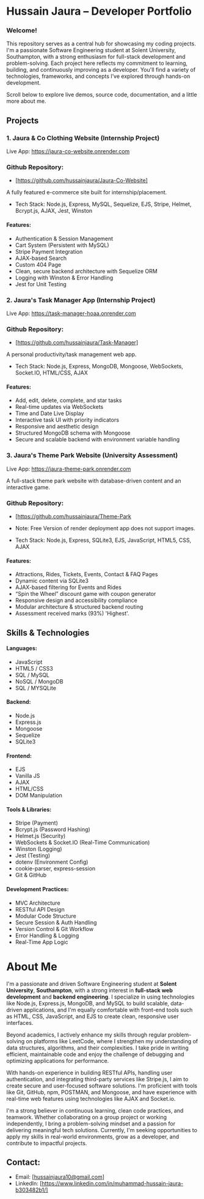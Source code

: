 # Hussain Jaura – Developer Portfolio
### Welcome!
This repository serves as a central hub for showcasing my coding projects. I'm a passionate Software Engineering student at Solent University, Southampton, with a strong enthusiasm for full-stack development and problem-solving. Each project here reflects my commitment to learning, building, and continuously improving as a developer. You'll find a variety of technologies, frameworks, and concepts I’ve explored through hands-on development.

Scroll below to explore live demos, source code, documentation, and a little more about me.

## Projects
### 1. Jaura & Co Clothing Website (Internship Project)
Live App: https://jaura-co-website.onrender.com

### Github Repository:
- [https://github.com/hussainjaura/Jaura-Co-Website]

A fully featured e-commerce site built for internship/placement.

- Tech Stack: Node.js, Express, MySQL, Sequelize, EJS, Stripe, Helmet, Bcrypt.js, AJAX, Jest, Winston

#### Features:
- Authentication & Session Management
- Cart System (Persistent with MySQL)
- Stripe Payment Integration
- AJAX-based Search
- Custom 404 Page
- Clean, secure backend architecture with Sequelize ORM
- Logging with Winston & Error Handling
- Jest for Unit Testing

### 2. Jaura's Task Manager App (Internship Project)
Live App: https://task-manager-hoaa.onrender.com

### Github Repository:
- [https://github.com/hussainjaura/Task-Manager]

A personal productivity/task management web app.

- Tech Stack: Node.js, Express, MongoDB, Mongoose, WebSockets, Socket.IO, HTML/CSS, AJAX

#### Features:
- Add, edit, delete, complete, and star tasks
- Real-time updates via WebSockets
- Time and Date Live Display
- Interactive task UI with priority indicators
- Responsive and aesthetic design
- Structured MongoDB schema with Mongoose
- Secure and scalable backend with environment variable handling

### 3. Jaura's Theme Park Website (University Assessment)
Live App: https://jaura-theme-park.onrender.com

A full-stack theme park website with database-driven content and an interactive game.

### Github Repository:
- [https://github.com/hussainjaura/Theme-Park
- Note: Free Version of render deployment app does not support images.

- Tech Stack: Node.js, Express, SQLite3, EJS, JavaScript, HTML5, CSS, AJAX

#### Features:
- Attractions, Rides, Tickets, Events, Contact & FAQ Pages
- Dynamic content via SQLite3
- AJAX-based filtering for Events and Rides
- “Spin the Wheel” discount game with coupon generator
- Responsive design and accessibility compliance
- Modular architecture & structured backend routing
- Assessment received marks (93%) 'Highest'.

## Skills & Technologies
#### Languages:
- JavaScript
- HTML5 / CSS3
- SQL / MySQL
- NoSQL / MongoDB
- SQL / MYSQLite

#### Backend:
- Node.js
- Express.js
- Mongoose
- Sequelize
- SQLite3

#### Frontend:
- EJS
- Vanilla JS
- AJAX
- HTML/CSS
- DOM Manipulation

#### Tools & Libraries:
- Stripe (Payment)
- Bcrypt.js (Password Hashing)
- Helmet.js (Security)
- WebSockets & Socket.IO (Real-Time Communication)
- Winston (Logging)
- Jest (Testing)
- dotenv (Environment Config)
- cookie-parser, express-session
- Git & GitHub

#### Development Practices:
- MVC Architecture
- RESTful API Design
- Modular Code Structure
- Secure Session & Auth Handling
- Version Control & Git Workflow
- Error Handling & Logging
- Real-Time App Logic

# About Me
I'm a passionate and driven Software Engineering student at **Solent University**, **Southampton**, with a strong interest in **full-stack web development** and **backend engineering**. I specialize in using technologies like Node.js, Express.js, MongoDB, and MySQL to build scalable, data-driven applications, and I'm equally comfortable with front-end tools such as HTML, CSS, JavaScript, and EJS to create clean, responsive user interfaces.

Beyond academics, I actively enhance my skills through regular problem-solving on platforms like LeetCode, where I strengthen my understanding of data structures, algorithms, and their complexities. I take pride in writing efficient, maintainable code and enjoy the challenge of debugging and optimizing applications for performance.

With hands-on experience in building RESTful APIs, handling user authentication, and integrating third-party services like Stripe.js, I aim to create secure and user-focused software solutions. I'm proficient with tools like Git, GitHub, npm, POSTMAN, and Mongoose, and have experience with real-time web features using technologies like AJAX and Socket.io.

I'm a strong believer in continuous learning, clean code practices, and teamwork. Whether collaborating on a group project or working independently, I bring a problem-solving mindset and a passion for delivering meaningful tech solutions. Currently, I'm seeking opportunities to apply my skills in real-world environments, grow as a developer, and contribute to impactful projects.

## Contact:

- Email: [hussainjaura10@gmail.com]
- LinkedIn: [https://www.linkedin.com/in/muhammad-hussain-jaura-b303482b1/]

